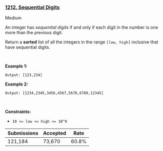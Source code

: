 ### [1212. Sequential Digits](https://leetcode.com/problems/sequential-digits/)

Medium

An integer has _sequential digits_ if and only if each digit in the number is one more than the previous digit.

Return a __sorted__ list of all the integers in the range `` [low, high] `` inclusive that have sequential digits.

 

__Example 1:__

```Input: low = 100, high = 300
Output: [123,234]
```

__Example 2:__

```Input: low = 1000, high = 13000
Output: [1234,2345,3456,4567,5678,6789,12345]
```

 

__Constraints:__

*   `` 10 <= low <= high <= 10^9 ``

| Submissions    | Accepted     | Rate   |
| -------------- | ------------ | ------ |
| 121,184 | 73,670 | 60.8% |